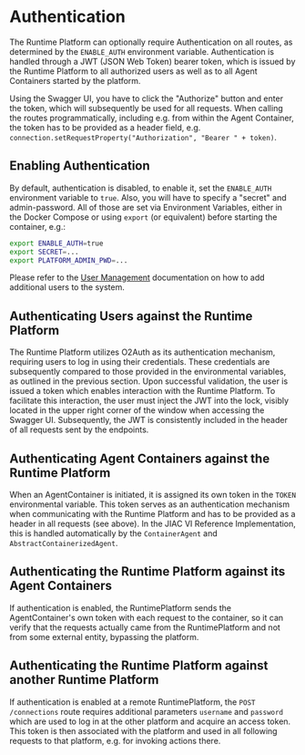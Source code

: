 # Authentication

The Runtime Platform can optionally require Authentication on all routes, as determined by the `ENABLE_AUTH` environment variable. Authentication is handled through a JWT (JSON Web Token) bearer token, which is issued by the Runtime Platform to all authorized users as well as to all Agent Containers started by the platform.

Using the Swagger UI, you have to click the "Authorize" button and enter the token, which will subsequently be used for all requests. When calling the routes programmatically, including e.g. from within the Agent Container, the token has to be provided as a header field, e.g. `connection.setRequestProperty("Authorization", "Bearer " + token)`.

## Enabling Authentication

By default, authentication is disabled, to enable it, set the `ENABLE_AUTH` environment variable to `true`. Also, you will have to specify a "secret" and admin-password. All of those are set via Environment Variables, either in the Docker Compose or using `export` (or equivalent) before starting the container, e.g.:

```bash
export ENABLE_AUTH=true
export SECRET=...
export PLATFORM_ADMIN_PWD=...
```

Please refer to the [User Management](user-management.md) documentation on how to add additional users to the system.

## Authenticating Users against the Runtime Platform

The Runtime Platform utilizes O2Auth as its authentication mechanism, requiring users to log in using their credentials. These credentials are subsequently compared to those provided in the environmental variables, as outlined in the previous section. Upon successful validation, the user is issued a token which enables interaction with the Runtime Platform. To facilitate this interaction, the user must inject the JWT into the lock, visibly located in the upper right corner of the window when accessing the Swagger UI. Subsequently, the JWT is consistently included in the header of all requests sent by the endpoints.

## Authenticating Agent Containers against the Runtime Platform

When an AgentContainer is initiated, it is assigned its own token in the `TOKEN` environmental variable. This token serves as an authentication mechanism when communicating with the Runtime Platform and has to be provided as a header in all requests (see above). In the JIAC VI Reference Implementation, this is handled automatically by the `ContainerAgent` and `AbstractContainerizedAgent`.

## Authenticating the Runtime Platform against its Agent Containers

If authentication is enabled, the RuntimePlatform sends the AgentContainer's own token with each request to the container, so it can verify that the requests actually came from the RuntimePlatform and not from some external entity, bypassing the platform.

## Authenticating the Runtime Platform against another Runtime Platform

If authentication is enabled at a remote RuntimePlatform, the `POST /connections` route requires additional parameters `username` and `password` which are used to log in at the other platform and acquire an access token. This token is then associated with the platform and used in all following requests to that platform, e.g. for invoking actions there.
